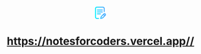 <h1 align="center">
<br>
  <img alt="Make-up Logo" src="https://raw.githubusercontent.com/lucasdafonsecadepaula/NotesForCoders-FrontEnd/main/public/favicon-32x32.png" />
  <br>
  <br>
  <a href="https://notesforcoders.vercel.app/">https://notesforcoders.vercel.app//</a>
</h1>

